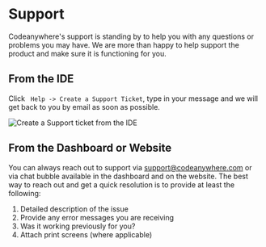 # Support

Codeanywhere's support is standing by to help you with any questions or problems you may have. We are more than happy to help support the product and make sure it is functioning for you.

## From the IDE

Click <code> Help -> Create a Support Ticket</code>, type in your message and we will get back to you by email as soon as possible.

<p><img src="/images/support/1.png" alt="Create a Support ticket from the IDE" class="width-90"/></p>

## From the Dashboard or Website

You can always reach out to support via  <a href="mailto:support@codeanywhere.com">support@codeanywhere.com</a> or via chat bubble available in the dashboard and on the website. The best way to reach out and get a quick resolution is to provide at least the following:

  1. Detailed description of the issue
  2. Provide any error messages you are receiving
  3. Was it working previously for you?
  4. Attach print screens (where applicable)
